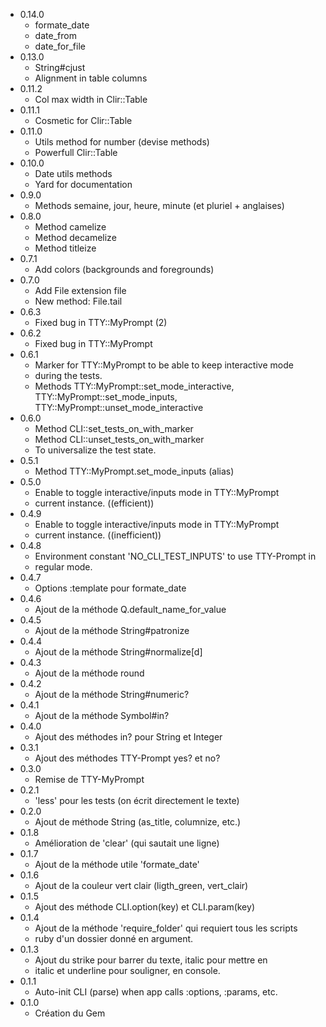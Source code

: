 * 0.14.0
  - formate_date
  - date_from
  - date_for_file
* 0.13.0
  - String#cjust
  - Alignment in table columns
* 0.11.2
  - Col max width in Clir::Table
* 0.11.1
  - Cosmetic for Clir::Table
* 0.11.0
  - Utils method for number (devise methods)
  - Powerfull Clir::Table
* 0.10.0
  - Date utils methods
  - Yard for documentation
* 0.9.0
  - Methods semaine, jour, heure, minute (et pluriel + anglaises)
* 0.8.0
  - Method camelize
  - Method decamelize
  - Method titleize
* 0.7.1
  - Add colors (backgrounds and foregrounds)
* 0.7.0
  - Add File extension file
  - New method: File.tail
* 0.6.3
  - Fixed bug in TTY::MyPrompt (2)
* 0.6.2
  - Fixed bug in TTY::MyPrompt
* 0.6.1
  - Marker for TTY::MyPrompt to be able to keep interactive mode
  - during the tests.
  - Methods TTY::MyPrompt::set_mode_interactive, TTY::MyPrompt::set_mode_inputs, TTY::MyPrompt::unset_mode_interactive
* 0.6.0
  - Method CLI::set_tests_on_with_marker
  - Method CLI::unset_tests_on_with_marker
  - To universalize the test state.
* 0.5.1
  - Method TTY::MyPrompt.set_mode_inputs (alias)
* 0.5.0
  - Enable to toggle interactive/inputs mode in TTY::MyPrompt
  - current instance. ((efficient))
* 0.4.9
  - Enable to toggle interactive/inputs mode in TTY::MyPrompt
  - current instance. ((inefficient))
* 0.4.8
  - Environment constant 'NO_CLI_TEST_INPUTS' to use TTY-Prompt in
  - regular mode.
* 0.4.7
  - Options :template pour formate_date
* 0.4.6
  - Ajout de la méthode Q.default_name_for_value
* 0.4.5
  - Ajout de la méthode String#patronize
* 0.4.4
  - Ajout de la méthode String#normalize[d]
* 0.4.3
  - Ajout de la méthode round
* 0.4.2
  - Ajout de la méthode String#numeric?
* 0.4.1
  - Ajout de la méthode Symbol#in?
* 0.4.0
  - Ajout des méthodes in? pour String et Integer
* 0.3.1
  - Ajout des méthodes TTY-Prompt yes? et no?
* 0.3.0
  - Remise de TTY-MyPrompt
* 0.2.1
  - 'less' pour les tests (on écrit directement le texte)
* 0.2.0
  - Ajout de méthode String (as_title, columnize, etc.)
* 0.1.8
  - Amélioration de 'clear' (qui sautait une ligne)
* 0.1.7
  - Ajout de la méthode utile 'formate_date'
* 0.1.6
  - Ajout de la couleur vert clair (ligth_green, vert_clair)
* 0.1.5
  - Ajout des méthode CLI.option(key) et CLI.param(key)
* 0.1.4
  - Ajout de la méthode 'require_folder' qui requiert tous les scripts
  - ruby d'un dossier donné en argument.
* 0.1.3
  - Ajout du strike pour barrer du texte, italic pour mettre en
  - italic et underline pour souligner, en console.
* 0.1.1
  - Auto-init CLI (parse) when app calls :options, :params, etc.
* 0.1.0
  - Création du Gem
